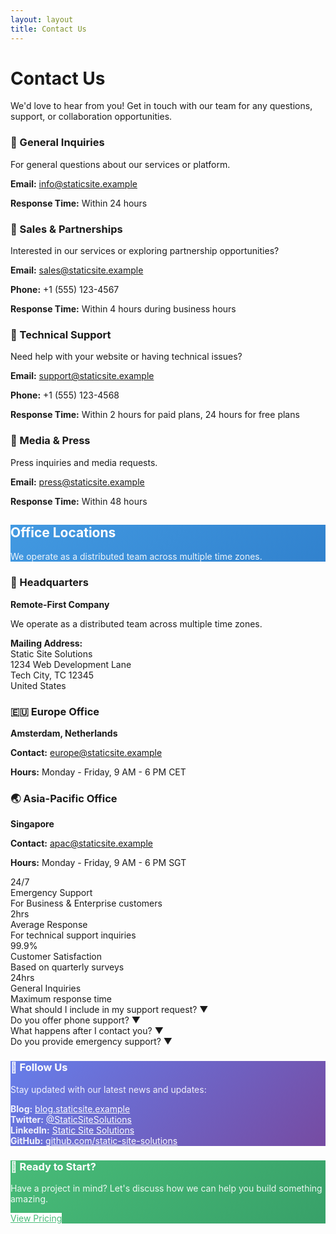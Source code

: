 ```yaml
---
layout: layout
title: Contact Us
---
```


<div class="hero">
  <h1>Contact Us</h1>
  <p>We'd love to hear from you! Get in touch with our team for any questions, support, or collaboration opportunities.</p>
</div>

<div class="card-grid">
  <div class="card">
    <h3>💬 General Inquiries</h3>
    <p>For general questions about our services or platform.</p>
    <p><strong>Email:</strong> <a href="mailto:info@staticsite.example">info@staticsite.example</a></p>
    <p><strong>Response Time:</strong> Within 24 hours</p>
  </div>
  
  <div class="card">
    <h3>💼 Sales & Partnerships</h3>
    <p>Interested in our services or exploring partnership opportunities?</p>
    <p><strong>Email:</strong> <a href="mailto:sales@staticsite.example">sales@staticsite.example</a></p>
    <p><strong>Phone:</strong> +1 (555) 123-4567</p>
    <p><strong>Response Time:</strong> Within 4 hours during business hours</p>
  </div>
  
  <div class="card">
    <h3>🔧 Technical Support</h3>
    <p>Need help with your website or having technical issues?</p>
    <p><strong>Email:</strong> <a href="mailto:support@staticsite.example">support@staticsite.example</a></p>
    <p><strong>Phone:</strong> +1 (555) 123-4568</p>
    <p><strong>Response Time:</strong> Within 2 hours for paid plans, 24 hours for free plans</p>
  </div>
  
  <div class="card">
    <h3>📰 Media & Press</h3>
    <p>Press inquiries and media requests.</p>
    <p><strong>Email:</strong> <a href="mailto:press@staticsite.example">press@staticsite.example</a></p>
    <p><strong>Response Time:</strong> Within 48 hours</p>
  </div>
</div>

<div class="hero" style="background: linear-gradient(135deg, #4299e1 0%, #3182ce 100%);">
  <h2 style="color: white;">Office Locations</h2>
  <p style="color: rgba(255, 255, 255, 0.9);">We operate as a distributed team across multiple time zones.</p>
</div>

<div class="card-grid">
  <div class="card">
    <h3>🏢 Headquarters</h3>
    <p><strong>Remote-First Company</strong></p>
    <p>We operate as a distributed team across multiple time zones.</p>
    <p><strong>Mailing Address:</strong><br>
    Static Site Solutions<br>
    1234 Web Development Lane<br>
    Tech City, TC 12345<br>
    United States</p>
  </div>
  
  <div class="card">
    <h3>🇪🇺 Europe Office</h3>
    <p><strong>Amsterdam, Netherlands</strong></p>
    <p><strong>Contact:</strong> <a href="mailto:europe@staticsite.example">europe@staticsite.example</a></p>
    <p><strong>Hours:</strong> Monday - Friday, 9 AM - 6 PM CET</p>
  </div>
  
  <div class="card">
    <h3>🌏 Asia-Pacific Office</h3>
    <p><strong>Singapore</strong></p>
    <p><strong>Contact:</strong> <a href="mailto:apac@staticsite.example">apac@staticsite.example</a></p>
    <p><strong>Hours:</strong> Monday - Friday, 9 AM - 6 PM SGT</p>
  </div>
</div>

<div class="stats-grid">
  <div class="stat-item">
    <div class="stat-number">24/7</div>
    <div class="stat-label">Emergency Support</div>
    <div class="stat-description">For Business & Enterprise customers</div>
  </div>
  <div class="stat-item">
    <div class="stat-number">2hrs</div>
    <div class="stat-label">Average Response</div>
    <div class="stat-description">For technical support inquiries</div>
  </div>
  <div class="stat-item">
    <div class="stat-number">99.9%</div>
    <div class="stat-label">Customer Satisfaction</div>
    <div class="stat-description">Based on quarterly surveys</div>
  </div>
  <div class="stat-item">
    <div class="stat-number">24hrs</div>
    <div class="stat-label">General Inquiries</div>
    <div class="stat-description">Maximum response time</div>
  </div>
</div>

<div class="accordion">
  <div class="accordion-item">
    <div class="accordion-header">
      <span>What should I include in my support request?</span>
      <span class="accordion-icon">▼</span>
    </div>
    <div class="accordion-content" style="display: none;">
      <p>Please include: Type of inquiry (General, Sales, Support, Press), your current plan (if applicable), project details, timeline if time-sensitive, and budget range for custom development.</p>
    </div>
  </div>
  
  <div class="accordion-item">
    <div class="accordion-header">
      <span>Do you offer phone support?</span>
      <span class="accordion-icon">▼</span>
    </div>
    <div class="accordion-content" style="display: none;">
      <p>Yes! Phone support is available for sales inquiries and technical support. Business and Enterprise customers also have access to 24/7 emergency phone support.</p>
    </div>
  </div>
  
  <div class="accordion-item">
    <div class="accordion-header">
      <span>What happens after I contact you?</span>
      <span class="accordion-icon">▼</span>
    </div>
    <div class="accordion-content" style="display: none;">
      <p>We'll acknowledge your inquiry within our response time, assign a specialist based on your needs, schedule a call if needed, and provide you with a detailed proposal or solution.</p>
    </div>
  </div>
  
  <div class="accordion-item">
    <div class="accordion-header">
      <span>Do you provide emergency support?</span>
      <span class="accordion-icon">▼</span>
    </div>
    <div class="accordion-content" style="display: none;">
      <p>Emergency support is available 24/7 for Business and Enterprise plan customers. This includes critical website downtime, security issues, and urgent technical problems.</p>
    </div>
  </div>
</div>

<div class="card-grid">
  <div class="card" style="background: linear-gradient(135deg, #667eea 0%, #764ba2 100%); color: white;">
    <h3 style="color: white;">📱 Follow Us</h3>
    <p style="color: rgba(255, 255, 255, 0.9);">Stay updated with our latest news and updates:</p>
    <p style="color: rgba(255, 255, 255, 0.9);">
      <strong>Blog:</strong> <a href="https://blog.staticsite.example" style="color: white;">blog.staticsite.example</a><br>
      <strong>Twitter:</strong> <a href="https://twitter.com/StaticSiteSolutions" style="color: white;">@StaticSiteSolutions</a><br>
      <strong>LinkedIn:</strong> <a href="https://linkedin.com/company/static-site-solutions" style="color: white;">Static Site Solutions</a><br>
      <strong>GitHub:</strong> <a href="https://github.com/static-site-solutions" style="color: white;">github.com/static-site-solutions</a>
    </p>
  </div>
  
  <div class="card" style="background: linear-gradient(135deg, #48bb78 0%, #38a169 100%); color: white;">
    <h3 style="color: white;">🚀 Ready to Start?</h3>
    <p style="color: rgba(255, 255, 255, 0.9);">Have a project in mind? Let's discuss how we can help you build something amazing.</p>
    <a href="/pricing/" class="cta-button" style="background: white; color: #48bb78;">View Pricing</a>
  </div>
</div>
